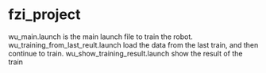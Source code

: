 # fzi_project
wu_main.launch is the main launch file to train the robot.
wu_training_from_last_reult.launch load the data from the last train, and then continue to train.
wu_show_training_result.launch show the result of the train
